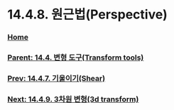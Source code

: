 # 14.4.8. 원근법(Perspective)

### [Home](./00-home.md)
### [Parent: 14.4. 변형 도구(Transform tools)](./14-04-00-transform-tools.md)
### [Prev: 14.4.7. 기울이기(Shear)](./14-04-07-00-shear.md)
### [Next: 14.4.9. 3차원 변형(3d transform)](./14-04-09-3d-transform.md)
